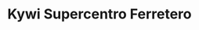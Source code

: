 ---
title: "Kywi Supercentro Ferretero"
url: /ambato/kywi-supercentro-ferretero/
shop: Eisenwaren
---
